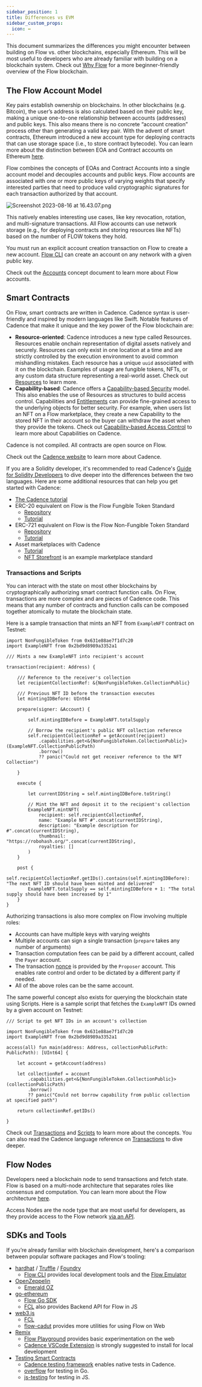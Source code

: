 ```yaml
---
sidebar_position: 1
title: Differences vs EVM
sidebar_custom_props:
  icon: ↔️
---
```


This document summarizes the differences you might encounter between building on Flow vs. other blockchains, especially Ethereum. This will be most useful to developers who are already familiar with building on a blockchain system. Check out [Why Flow](../flow.md) for a more beginner-friendly overview of the Flow blockchain.

## The Flow Account Model

Key pairs establish ownership on blockchains. In other blockchains (e.g. Bitcoin), the user’s address is also calculated based on their public key, making a unique one-to-one relationship between accounts (addresses) and public keys. This also means there is no concrete “account creation” process other than generating a valid key pair. With the advent of smart contracts, Ethereum introduced a new account type for deploying contracts that can use storage space (i.e., to store contract bytecode). You can learn more about the distinction between EOA and Contract accounts on Ethereum [here](https://ethereum.org/en/developers/docs/accounts/).

Flow combines the concepts of EOAs and Contract Accounts into a single account model and decouples accounts and public keys. Flow accounts are associated with one or more public keys of varying weights that specify interested parties that need to produce valid cryptographic signatures for each transaction authorized by that account.

![Screenshot 2023-08-16 at 16.43.07.png](../basics/_accounts_images/Screenshot_2023-08-16_at_16.43.07.png)

This natively enables interesting use cases, like key revocation, rotation, and multi-signature transactions. All Flow accounts can use network storage (e.g., for deploying contracts and storing resources like NFTs) based on the number of FLOW tokens they hold.

<Callout type="info">

You must run an explicit account creation transaction on Flow to create a new account. [Flow CLI](../../tools/flow-cli/accounts/create-accounts.md) can create an account on any network with a given public key.

</Callout>

Check out the [Accounts](../basics/accounts.md) concept document to learn more about Flow accounts.

## Smart Contracts

On Flow, smart contracts are written in Cadence. Cadence syntax is user-friendly and inspired by modern languages like Swift. Notable features of Cadence that make it unique and the key power of the Flow blockchain are:

- **Resource-oriented**: Cadence introduces a new type called Resources. Resources enable onchain representation of digital assets natively and securely. Resources can only exist in one location at a time and are strictly controlled by the execution environment to avoid common mishandling mistakes. Each resource has a unique `uuid` associated with it on the blockchain. Examples of usage are fungible tokens, NFTs, or any custom data structure representing a real-world asset. Check out [Resources](https://cadence-lang.org/docs/language/resources) to learn more.
- **Capability-based**: Cadence offers a [Capability-based Security](https://en.wikipedia.org/wiki/Capability-based_security) model. This also enables the use of Resources as structures to build access control. Capabilities and [Entitlements](https://cadence-lang.org/docs/1.0/language/access-control#entitlements) can provide fine-grained access to the underlying objects for better security. For example, when users list an NFT on a Flow marketplace, they create a new Capability to the stored NFT in their account so the buyer can withdraw the asset when they provide the tokens. Check out [Capability-based Access Control](https://cadence-lang.org/docs/language/capabilities) to learn more about Capabilities on Cadence.

<Callout type="info">

Cadence is not compiled. All contracts are open source on Flow.

</Callout>

Check out the [Cadence website](https://cadence-lang.org/) to learn more about Cadence.

If you are a Solidity developer, it's recommended to read Cadence's [Guide for Solidity Developers](https://cadence-lang.org/docs/solidity-to-cadence) to dive deeper into the differences between the two languages. Here are some additional resources that can help you get started with Cadence:

- [The Cadence tutorial](https://cadence-lang.org/docs/tutorial/first-steps)
- ERC-20 equivalent on Flow is the Flow Fungible Token Standard
  - [Repository](https://github.com/onflow/flow-ft)
  - [Tutorial](https://cadence-lang.org/docs/tutorial/fungible-tokens)
- ERC-721 equivalent on Flow is the Flow Non-Fungible Token Standard
  - [Repository](https://github.com/onflow/flow-nft)
  - [Tutorial](https://cadence-lang.org/docs/tutorial/non-fungible-tokens-1)
- Asset marketplaces with Cadence
  - [Tutorial](https://cadence-lang.org/docs/tutorial/marketplace-setup)
  - [NFT Storefront](https://github.com/onflow/nft-storefront/) is an example marketplace standard

### Transactions and Scripts

You can interact with the state on most other blockchains by cryptographically authorizing smart contract function calls. On Flow, transactions are more complex and are pieces of Cadence code. This means that any number of contracts and function calls can be composed together atomically to mutate the blockchain state.

Here is a sample transaction that mints an NFT from `ExampleNFT` contract on Testnet:

```cadence
import NonFungibleToken from 0x631e88ae7f1d7c20
import ExampleNFT from 0x2bd9d8989a3352a1

/// Mints a new ExampleNFT into recipient's account

transaction(recipient: Address) {

    /// Reference to the receiver's collection
    let recipientCollectionRef: &{NonFungibleToken.CollectionPublic}

    /// Previous NFT ID before the transaction executes
    let mintingIDBefore: UInt64

    prepare(signer: &Account) {

        self.mintingIDBefore = ExampleNFT.totalSupply

        // Borrow the recipient's public NFT collection reference
        self.recipientCollectionRef = getAccount(recipient)
            .capabilities.get<&{NonFungibleToken.CollectionPublic}>(ExampleNFT.CollectionPublicPath)
            .borrow()
            ?? panic("Could not get receiver reference to the NFT Collection")

    }

    execute {

        let currentIDString = self.mintingIDBefore.toString()

        // Mint the NFT and deposit it to the recipient's collection
        ExampleNFT.mintNFT(
            recipient: self.recipientCollectionRef,
            name: "Example NFT #".concat(currentIDString),
            description: "Example description for #".concat(currentIDString),
            thumbnail: "https://robohash.org/".concat(currentIDString),
            royalties: []
        )
    }

    post {
        self.recipientCollectionRef.getIDs().contains(self.mintingIDBefore): "The next NFT ID should have been minted and delivered"
        ExampleNFT.totalSupply == self.mintingIDBefore + 1: "The total supply should have been increased by 1"
    }
}
```

Authorizing transactions is also more complex on Flow involving multiple roles:

- Accounts can have multiple keys with varying weights
- Multiple accounts can sign a single transaction (`prepare` takes any number of arguments)
- Transaction computation fees can be paid by a different account, called the `Payer` account.
- The transaction [nonce](https://ethereum.org/en/developers/docs/accounts/#an-account-examined) is provided by the `Proposer` account. This enables rate control and order to be dictated by a different party if needed.
- All of the above roles can be the same account.

The same powerful concept also exists for querying the blockchain state using Scripts. Here is a sample script that fetches the `ExampleNFT` IDs owned by a given account on Testnet:

```cadence
/// Script to get NFT IDs in an account's collection

import NonFungibleToken from 0x631e88ae7f1d7c20
import ExampleNFT from 0x2bd9d8989a3352a1

access(all) fun main(address: Address, collectionPublicPath: PublicPath): [UInt64] {

    let account = getAccount(address)

    let collectionRef = account
        .capabilities.get<&{NonFungibleToken.CollectionPublic}>(collectionPublicPath)
        .borrow()
        ?? panic("Could not borrow capability from public collection at specified path")

    return collectionRef.getIDs()

}
```

Check out [Transactions](../basics/transactions.md) and [Scripts](../basics/scripts.md) to learn more about the concepts. You can also read the Cadence language reference on [Transactions](https://cadence-lang.org/docs/language/transactions) to dive deeper.

## Flow Nodes

Developers need a blockchain node to send transactions and fetch state. Flow is based on a multi-node architecture that separates roles like consensus and computation. You can learn more about the Flow architecture [here](https://flow.com/primer#primer-how-flow-works).

Access Nodes are the node type that are most useful for developers, as they provide access to the Flow network [via an API](../../networks/flow-networks/index.md).

## SDKs and Tools

If you’re already familiar with blockchain development, here's a comparison between popular software packages and Flow's tooling:

- [hardhat](https://hardhat.org/) / [Truffle](https://trufflesuite.com/) / [Foundry](https://github.com/foundry-rs/foundry)
  - [Flow CLI](https://github.com/onflow/flow-cli/) provides local development tools and the [Flow Emulator](https://github.com/onflow/flow-emulator)
- [OpenZeppelin](https://www.openzeppelin.com/)
  - [Emerald OZ](https://oz.ecdao.org/overview)
- [go-ethereum](https://geth.ethereum.org/)
  - [Flow Go SDK](https://github.com/onflow/flow-go-sdk/)
  - [FCL](https://github.com/onflow/fcl-js/) also provides Backend API for Flow in JS
- [web3.js](https://github.com/web3/web3.js)
  - [FCL](https://github.com/onflow/fcl-js/)
  - [flow-cadut](https://github.com/onflow/flow-cadut) provides more utilities for using Flow on Web
- [Remix](https://remix.ethereum.org/)
  - [Flow Playground](https://play.flow.com/) provides basic experimentation on the web
  - [Cadence VSCode Extension](https://marketplace.visualstudio.com/items?itemName=onflow.cadence) is strongly suggested to install for local development
- [Testing Smart Contracts](https://ethereum.org/en/developers/docs/smart-contracts/testing/)
  - [Cadence testing framework](https://cadence-lang.org/docs/testing-framework) enables native tests in Cadence.
  - [overflow](https://github.com/bjartek/overflow) for testing in Go.
  - [js-testing](https://github.com/onflow/flow-js-testing) for testing in JS.
